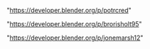 "https://developer.blender.org/p/potrcred"

"https://developer.blender.org/p/brorisholt95"

"https://developer.blender.org/p/jonemarsh12"

 
